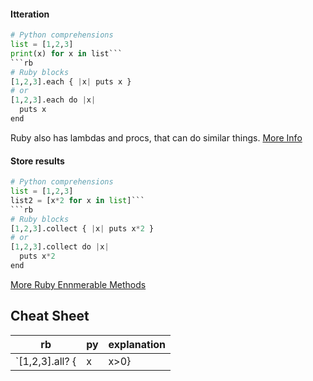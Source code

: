 
#### Itteration
```py
# Python comprehensions
list = [1,2,3]
print(x) for x in list```
```rb
# Ruby blocks
[1,2,3].each { |x| puts x }
# or
[1,2,3].each do |x|
  puts x
end
```
Ruby also has lambdas and procs, that can do similar things. [More Info](http://awaxman11.github.io/blog/2013/08/05/what-is-the-difference-between-a-block/)

#### Store results
```py
# Python comprehensions
list = [1,2,3]
list2 = [x*2 for x in list]```
```rb
# Ruby blocks
[1,2,3].collect { |x| puts x*2 }
# or
[1,2,3].collect do |x|
  puts x*2
end
```
[More Ruby Ennmerable Methods](https://ruby-doc.org/core-2.2.3/Enumerable.html)

## Cheat Sheet
| rb | py | explanation |
| -- | -- | -- |
| `[1,2,3].all? {|x| x>0}|`all(x>0 for x in [1,2,3])`| test if all elements in array are greater than 0
